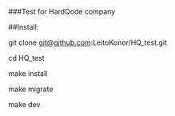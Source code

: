 ###Test for HardQode company

##Install:

git clone git@github.com:LeitoKonor/HQ_test.git

cd HQ_test

make install

make migrate

make dev